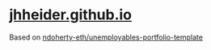 # [jhheider.github.io](https://jhheider.github.io)

Based on [ndoherty-eth/unemployables-portfolio-template](https://github.com/ndoherty-eth/unemployables-portfolio-template)

